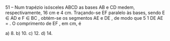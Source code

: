 51 – Num trapézio isósceles ABCD as bases AB e CD medem, respectivamente, 16 cm e 4 cm. Traçando-se EF paralelo às bases, sendo E ∈ AD e F ∈ BC , obtém-se os segmentos AE e DE , de modo que 5 1 DE AE = . O comprimento de EF , em cm, é 


a) 8. 
b) 10. 
c) 12. 
d) 14.